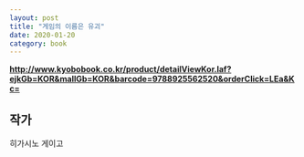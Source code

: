 ```yaml
---
layout: post
title: "게임의 이름은 유괴"
date: 2020-01-20
category: book
---
```


**<http://www.kyobobook.co.kr/product/detailViewKor.laf?ejkGb=KOR&mallGb=KOR&barcode=9788925562520&orderClick=LEa&Kc=>**

## 작가
히가시노 게이고